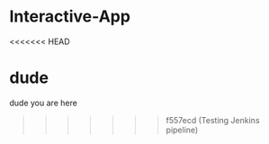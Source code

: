 # Interactive-App

<<<<<<< HEAD

dude 
=======
dude you are here 
>>>>>>> f557ecd (Testing Jenkins pipeline)
